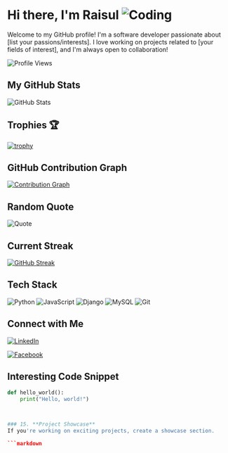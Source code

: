 # Hi there, I'm Raisul ![Coding](https://media.giphy.com/media/L8K62iTDkzGX6/giphy.gif)

Welcome to my GitHub profile! I'm a software developer passionate about [list your passions/interests]. I love working on projects related to [your fields of interest], and I'm always open to collaboration!

![Profile Views](https://github-readme-stats.vercel.app/api?username=pyraisul&show_icons=true&count_private=true)


## My GitHub Stats

![GitHub Stats](https://github-readme-stats.vercel.app/api?username=pyraisul&show_icons=true&theme=radical)
## Trophies 🏆

[![trophy](https://github-profile-trophy.vercel.app/?username=pyraisul&theme=onedark)](https://github.com/ryo-ma/github-profile-trophy)

## GitHub Contribution Graph

[![Contribution Graph](https://activity-graph.herokuapp.com/graph?username=raisul&theme=dracula)](https://github.com/ashutosh00710/github-readme-activity-graph)

## Random Quote

![Quote](https://quotes-github-readme.vercel.app/api?type=horizontal)

## Current Streak

[![GitHub Streak](https://streak-stats.demolab.com/?user=pyraisul&theme=radical)](https://git.io/streak-stats)

## Tech Stack

![Python](https://img.shields.io/badge/Python-3776AB?style=for-the-badge&logo=python&logoColor=white)
![JavaScript](https://img.shields.io/badge/JavaScript-323330?style=for-the-badge&logo=javascript&logoColor=F7DF1E)
![Django](https://img.shields.io/badge/Django-092E20?style=for-the-badge&logo=django&logoColor=white)
![MySQL](https://img.shields.io/badge/MySQL-4479A1?style=for-the-badge&logo=mysql&logoColor=white)
![Git](https://img.shields.io/badge/Git-F05032?style=for-the-badge&logo=git&logoColor=white)


## Connect with Me

[![LinkedIn](https://img.shields.io/badge/LinkedIn-blue?style=for-the-badge&logo=linkedin)](https://www.linkedin.com/in/contact-raisul)

[![Facebook](https://img.shields.io/badge/Facebook-blue?style=for-the-badge&logo=facebook)](https://facebook.com/raisul.anonymous)

## Interesting Code Snippet

```python
def hello_world():
    print("Hello, world!")



### 15. **Project Showcase**
If you're working on exciting projects, create a showcase section.

```markdown









